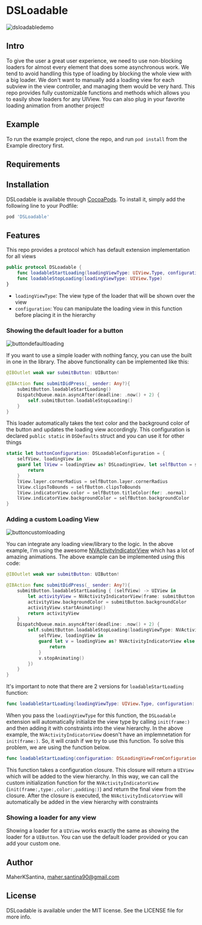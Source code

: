 # DSLoadable

![dsloadabledemo](https://user-images.githubusercontent.com/24646608/47226902-59bcaa00-d40d-11e8-82a0-0b3947749d06.gif)

## Intro
To give the user a great user experience, we need to use non-blocking loaders for almost every element that does some asynchronous work. We tend to avoid handling this type of loading by blocking the whole view with a big loader. We don't want to manually add a loading view for each subview in the view controller, and managing them would be very hard. This repo provides fully customizable functions and methods which allows you to easily show loaders for any UIView. You can also plug in your favorite loading animation from another project!

## Example

To run the example project, clone the repo, and run `pod install` from the Example directory first.

## Requirements

## Installation

DSLoadable is available through [CocoaPods](https://cocoapods.org). To install
it, simply add the following line to your Podfile:

```ruby
pod 'DSLoadable'
```

## Features
This repo provides a protocol which has default extension implementation for all views
```swift
public protocol DSLoadable {
    func loadableStartLoading(loadingViewType: UIView.Type, configuration: DSLoadableConfiguration?)
    func loadableStopLoading(loadingViewType: UIView.Type)
}
```
- `loadingViewType`: The view type of the loader that will be shown over the view
- `configuration`: You can manipulate the loading view in this function before placing it in the hierarchy

### Showing the default loader for a button
![buttondefaultloading](https://user-images.githubusercontent.com/24646608/47221243-9bdeef00-d3ff-11e8-9128-f00562ad6231.gif)

If you want to use a simple loader with nothing fancy, you can use the built in one in the library. The above functionality can be implemented like this:

```swift
@IBOutlet weak var submitButton: UIButton!

@IBAction func submitDidPress(_ sender: Any?){
    submitButton.loadableStartLoading()
    DispatchQueue.main.asyncAfter(deadline: .now() + 2) {
        self.submitButton.loadableStopLoading()
    }
}
```

This loader automatically takes the text color and the background color of the button and updates the loading view accordingly. This configuration is declared `public static` in `DSDefaults` struct and you can use it for other things
```swift
static let buttonConfiguration: DSLoadableConfiguration = {
    selfView, loadingView in
    guard let lView = loadingView as? DSLoadingView, let selfButton = selfView as? UIButton else {
        return
    }
    lView.layer.cornerRadius = selfButton.layer.cornerRadius
    lView.clipsToBounds = selfButton.clipsToBounds
    lView.indicatorView.color = selfButton.titleColor(for: .normal)
    lView.indicatorView.backgroundColor = selfButton.backgroundColor
}
```
### Adding a custom Loading View
![buttoncustomloading](https://user-images.githubusercontent.com/24646608/47223536-3b52b080-d405-11e8-927c-ce3c7bc685d5.gif)

You can integrate any loading view/library to the logic. In the above example, I'm using the awesome [NVActivityIndicatorView](https://github.com/ninjaprox/NVActivityIndicatorView) which has a lot of amazing animations. The above example can be implemented using this code:

```swift
@IBOutlet weak var submitButton: UIButton!

@IBAction func submitDidPress(_ sender: Any?){
    submitButton.loadableStartLoading { (selfView) -> UIView in
        let activityView = NVActivityIndicatorView(frame: submitButton.bounds, type: .lineScale, color: UIColor.white, padding: 12)
        activityView.backgroundColor = submitButton.backgroundColor
        activityView.startAnimating()
        return activityView
    }
    DispatchQueue.main.asyncAfter(deadline: .now() + 2) {
        self.submitButton.loadableStopLoading(loadingViewType: NVActivityIndicatorView.self, configuration: {
            selfView, loadingView in
            guard let v = loadingView as? NVActivityIndicatorView else {
                return
            }
            v.stopAnimating()
        })
    }
}
```
It's important to note that there are 2 versions for `loadableStartLoading` function:

```swift
func loadableStartLoading(loadingViewType: UIView.Type, configuration: DSLoadableConfiguration?)
```
When you pass the `loadingViewType` for this function, the `DSLoadable` extension will automatically initialize the view type by calling `init(frame:)` and then adding it with constraints into the view hierarchy. In the above example, the `NVActivityIndicatorView` doesn't have an implemnetation for `init(frame:)`. So, it will crash if we try to use this function. To solve this problem, we are using the function below.

```swift
func loadableStartLoading(configuration: DSLoadingViewFromConfiguration)
```
This function takes a configuration closure. This closure will return a `UIView` which will be added to the view hierarchy. In this way, we can call the custom initialization function for the `NVActivityIndicatorView` (`init(frame:,type:,color:,padding:)`) and return the final view from the closure. After the closure is executed, the `NVActivityIndicatorView` will automatically be added in the view hierarchy with constraints

### Showing a loader for any view
Showing a loader for a `UIView` works exactly the same as showing the loader for a `UIButton`. You can use the default loader provided or you can add your custom one.

## Author

MaherKSantina, maher.santina90@gmail.com

## License

DSLoadable is available under the MIT license. See the LICENSE file for more info.
